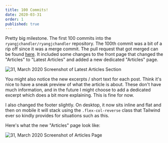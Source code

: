 ```yaml
---
title: 100 Commits!
date: 2020-03-31
order: 1
published: true
---
```


Pretty big milestone. The first 100 commits into the `ryangjchandler/ryangjchandler` repository. The 100th commit was a bit of a rip off since it was a merge commit. The pull request that got merged can be found [here](https://github.com/ryangjchandler/ryangjchandler/pull/24). It included some changes to the front page that changed the "Articles" to "Latest Articles" and added a new dedicated "Articles" page.

![31, March 2020 Screenshot of Latest Articles Section](/assets/images/timeline/2020-03-31-latest-articles.png)

You might also notice the new excerpts / short text for each post. Think it's nice to have a sneak preview of what the article is about. These don't have much information, and in the future I might choose to add a dedicated excerpt which does a bit more explaining. This is fine for now.

I also changed the footer slightly. On desktop, it now sits inline and flat and then on mobile it will stack using the `.flex-col-reverse` class that Tailwind ever so kindly provides for situations such as this.

Here's what the new "Articles" page look like:

![31, March 2020 Screenshot of Articles Page](/assets/images/timeline/2020-03-31-articles.png)